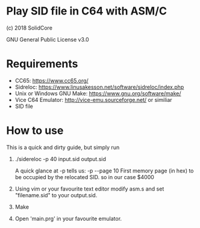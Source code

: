 # Play SID file in C64 with ASM/C

(c) 2018 SolidCore

GNU General Public License v3.0

# Requirements
- CC65: https://www.cc65.org/
- Sidreloc: https://www.linusakesson.net/software/sidreloc/index.php
- Unix or Windows GNU Make: https://www.gnu.org/software/make/
- Vice C64 Emulator: http://vice-emu.sourceforge.net/ or similiar
- SID file

# How to use
This is a quick and dirty guide, but simply run 

1) ./sidereloc -p 40 input.sid output.sid
	
	A quick glance at -p tells us:
	-p    --page   10  First memory page (in hex) to be occupied by the relocated SID.
	so in our case $4000

2) Using vim or your favourite text editor modify asm.s and set "filename.sid" to your output.sid. 

3) Make

4) Open 'main.prg' in your favourite emulator.
